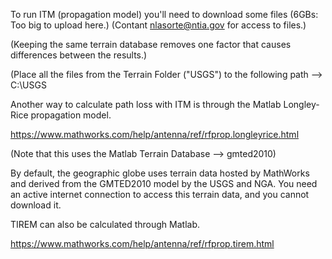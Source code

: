 To run ITM (propagation model) you'll need to download some files (6GBs: Too big to upload here.) (Contant nlasorte@ntia.gov for access to files.)

(Keeping the same terrain database removes one factor that causes differences between the results.) 

(Place all the files from the Terrain Folder ("USGS") to the following path --> C:\USGS

Another way to calculate path loss with ITM is through the Matlab Longley-Rice propagation model.

https://www.mathworks.com/help/antenna/ref/rfprop.longleyrice.html

(Note that this uses the Matlab Terrain Database --> gmted2010)

By default, the geographic globe uses terrain data hosted by MathWorks and derived from the GMTED2010 model by the USGS and NGA. 
You need an active internet connection to access this terrain data, and you cannot download it.

TIREM can also be calculated through Matlab.

https://www.mathworks.com/help/antenna/ref/rfprop.tirem.html


